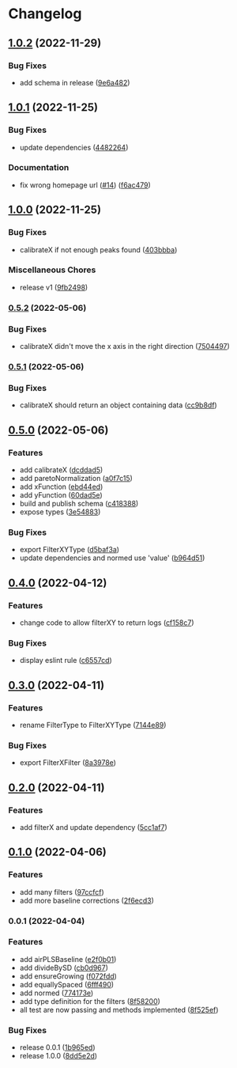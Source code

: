 # Changelog

## [1.0.2](https://github.com/mljs/signal-processing/compare/v1.0.1...v1.0.2) (2022-11-29)


### Bug Fixes

* add schema in release ([9e6a482](https://github.com/mljs/signal-processing/commit/9e6a482c05aa006b6a3665c01fdb66fd36084901))

## [1.0.1](https://github.com/mljs/signal-processing/compare/v1.0.0...v1.0.1) (2022-11-25)


### Bug Fixes

* update dependencies ([4482264](https://github.com/mljs/signal-processing/commit/4482264acec13d100b48b8db320b8a73ef3aa846))


### Documentation

* fix wrong homepage url ([#14](https://github.com/mljs/signal-processing/issues/14)) ([f6ac479](https://github.com/mljs/signal-processing/commit/f6ac479465e3f9c4d96ee1eb3f388067563ddf51))

## [1.0.0](https://github.com/mljs/signal-processing/compare/v0.5.2...v1.0.0) (2022-11-25)


### Bug Fixes

* calibrateX if not enough peaks found ([403bbba](https://github.com/mljs/signal-processing/commit/403bbba2445e5a7eb9155785591ac2e999d4ec8e))


### Miscellaneous Chores

* release v1 ([9fb2498](https://github.com/mljs/signal-processing/commit/9fb249883f526a8ae0171d2eb0c8bbcd479a3aa1))

### [0.5.2](https://github.com/mljs/signal-processing/compare/v0.5.1...v0.5.2) (2022-05-06)


### Bug Fixes

* calibrateX didn't move the x axis in the right direction ([7504497](https://github.com/mljs/signal-processing/commit/7504497ae653da1022f7e0b9f752e6d41b4e59c7))

### [0.5.1](https://github.com/mljs/signal-processing/compare/v0.5.0...v0.5.1) (2022-05-06)


### Bug Fixes

* calibrateX should return an object containing data ([cc9b8df](https://github.com/mljs/signal-processing/commit/cc9b8df168edc6ed3849b813c9d98009a1d2a996))

## [0.5.0](https://github.com/mljs/signal-processing/compare/v0.4.0...v0.5.0) (2022-05-06)


### Features

* add calibrateX ([dcddad5](https://github.com/mljs/signal-processing/commit/dcddad586782459272a5bba1389ffdeca7c1b961))
* add paretoNormalization ([a0f7c15](https://github.com/mljs/signal-processing/commit/a0f7c156cf1902bbece19f1a6e7d94a28c8b8c4f))
* add xFunction ([ebd44ed](https://github.com/mljs/signal-processing/commit/ebd44ed3e680772c26f86efb5bdb431bd7d76f4c))
* add yFunction ([60dad5e](https://github.com/mljs/signal-processing/commit/60dad5e098e16c81c19b7e29e279053be2d92147))
* build and publish schema ([c418388](https://github.com/mljs/signal-processing/commit/c4183887ba5bf072f5401c69f6c5fd444950efb2))
* expose types ([3e54883](https://github.com/mljs/signal-processing/commit/3e54883d04beb48e0dd0c34ca97a9ecc318a3b08))


### Bug Fixes

* export FilterXYType ([d5baf3a](https://github.com/mljs/signal-processing/commit/d5baf3a7a6d94884b53497100b852bb02b6076f8))
* update dependencies and normed use 'value' ([b964d51](https://github.com/mljs/signal-processing/commit/b964d51b36d31f17c64796350b338cb9aea9f911))

## [0.4.0](https://github.com/mljs/signal-processing/compare/v0.3.0...v0.4.0) (2022-04-12)


### Features

* change code to allow filterXY to return logs ([cf158c7](https://github.com/mljs/signal-processing/commit/cf158c702c459254818f331362b671abd1a9b34d))


### Bug Fixes

* display eslint rule ([c6557cd](https://github.com/mljs/signal-processing/commit/c6557cd464af45d2a3300e40b0fd3139724ae094))

## [0.3.0](https://github.com/mljs/signal-processing/compare/v0.2.0...v0.3.0) (2022-04-11)


### Features

* rename FilterType to FilterXYType ([7144e89](https://github.com/mljs/signal-processing/commit/7144e89e2102ed4b5a636a4a90617640964b4a62))


### Bug Fixes

* export FilterXFilter ([8a3978e](https://github.com/mljs/signal-processing/commit/8a3978e67b7575c2cd1c0cf70fb59c6c57b5e7d6))

## [0.2.0](https://github.com/mljs/signal-processing/compare/v0.1.0...v0.2.0) (2022-04-11)


### Features

* add filterX and update dependency ([5cc1af7](https://github.com/mljs/signal-processing/commit/5cc1af7d761ebe535e0fbad353b91c5f4ceee1a3))

## [0.1.0](https://github.com/mljs/signal-processing/compare/v0.0.1...v0.1.0) (2022-04-06)


### Features

* add many filters ([97ccfcf](https://github.com/mljs/signal-processing/commit/97ccfcffbbcbf36a6b215e47762a11613ac77bc9))
* add more baseline corrections ([2f6ecd3](https://github.com/mljs/signal-processing/commit/2f6ecd309762a77442e800b33c12af39176833ab))

### 0.0.1 (2022-04-04)


### Features

* add airPLSBaseline ([e2f0b01](https://github.com/mljs/signal-processing/commit/e2f0b01b154995404bb1700014f4ffef143ce4bd))
* add divideBySD ([cb0d967](https://github.com/mljs/signal-processing/commit/cb0d967d907f864e68fbc2ce3983275a57003180))
* add ensureGrowing ([f072fdd](https://github.com/mljs/signal-processing/commit/f072fdd0907ace42cdc7652d8f40978f373261ca))
* add equallySpaced ([6fff490](https://github.com/mljs/signal-processing/commit/6fff490aa4ee2ea0bec4aec68c0d79e11efb8cab))
* add normed ([774173e](https://github.com/mljs/signal-processing/commit/774173e9a0751d7fca2ee398afca77e914b73af5))
* add type definition for the filters ([8f58200](https://github.com/mljs/signal-processing/commit/8f58200034195b79113d2d67a5f5802e7457992b))
* all test are now passing and methods implemented ([8f525ef](https://github.com/mljs/signal-processing/commit/8f525ef9cd5f548b8b5cd14ae06b6877a0e9ff21))


### Bug Fixes

* release 0.0.1 ([1b965ed](https://github.com/mljs/signal-processing/commit/1b965ed872b96424a8a61c0dcb833e4723bfbac2))
* release 1.0.0 ([8dd5e2d](https://github.com/mljs/signal-processing/commit/8dd5e2d3e7706d7091a3e0bb85bd8c0b24b9935f))
